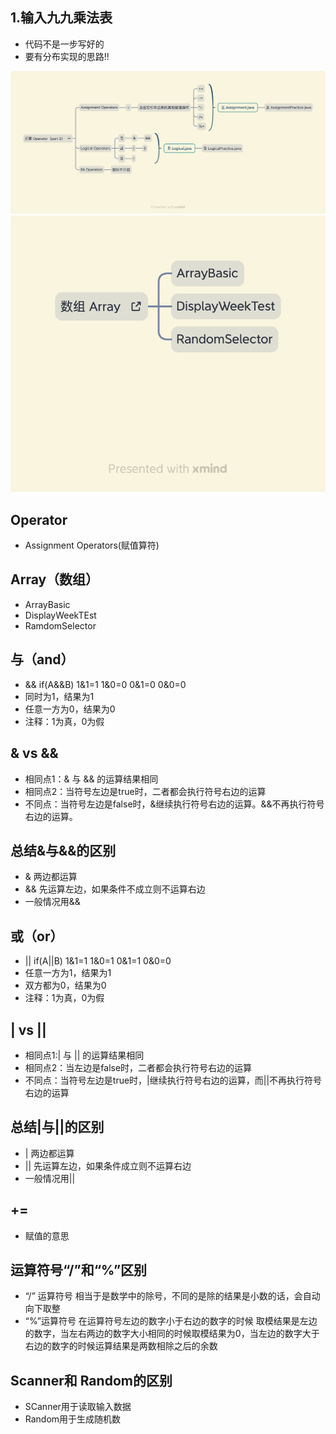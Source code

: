 ## 1.输入九九乘法表
* 代码不是一步写好的 
* 要有分布实现的思路!!

![operator-part2.png](img%2Foperator-part2.png)
![day240129.day240223.img.png](img%2Fimg.png)
## Operator
* Assignment Operators(赋值算符)

## Array（数组）
* ArrayBasic
* DisplayWeekTEst
* RamdomSelector

## 与（and）
* && if(A&&B) 1&1=1 1&0=0 0&1=0 0&0=0 
* 同时为1，结果为1 
* 任意一方为0，结果为0
* 注释：1为真，0为假

## & vs &&
* 相同点1：& 与 && 的运算结果相同
* 相同点2：当符号左边是true时，二者都会执行符号右边的运算
* 不同点：当符号左边是false时，&继续执行符号右边的运算。&&不再执行符号右边的运算。

## 总结&与&&的区别
* & 两边都运算
* && 先运算左边，如果条件不成立则不运算右边
* 一般情况用&&

## 或（or）
* || if(A||B) 1&1=1 1&0=1 0&1=1 0&0=0 
* 任意一方为1，结果为1
* 双方都为0，结果为0
* 注释：1为真，0为假

## | vs ||
* 相同点1:| 与 || 的运算结果相同
* 相同点2：当左边是false时，二者都会执行符号右边的运算
* 不同点：当符号左边是true时，|继续执行符号右边的运算，而||不再执行符号右边的运算


## 总结|与||的区别
* | 两边都运算
* || 先运算左边，如果条件成立则不运算右边
* 一般情况用||

## +=
* 赋值的意思

## 运算符号“/”和“%”区别
* “/” 运算符号 相当于是数学中的除号，不同的是除的结果是小数的话，会自动向下取整
* “%”运算符号 在运算符号左边的数字小于右边的数字的时候 取模结果是左边的数字，当左右两边的数字大小相同的时候取模结果为0，当左边的数字大于右边的数字的时候运算结果是两数相除之后的余数

## Scanner和 Random的区别
* SCanner用于读取输入数据
* Random用于生成随机数